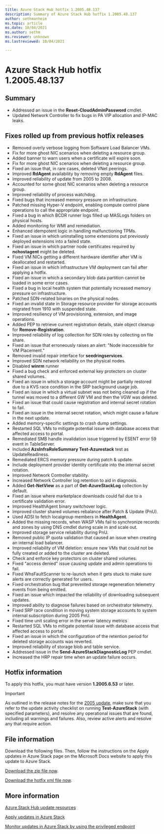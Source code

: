 ```yaml
---
title: Azure Stack Hub hotfix 1.2005.48.137
description: Summary of Azure Stack Hub hotfix 1.2005.48.137
author: sethmanheim
ms.topic: article
ms.date: 10/04/2021
ms.author: sethm
ms.reviewer: unknown
ms.lastreviewed: 10/04/2021

---
```


# Azure Stack Hub hotfix 1.2005.48.137

## Summary

- Addressed an issue in the **Reset-CloudAdminPassword** cmdlet.
- Updated Network Controller to fix bugs in PA VIP allocation and IP-MAC leaks.

## Fixes rolled up from previous hotfix releases

- Removed overly verbose logging from Software Load Balancer VMs.
- Fix for more ghost NIC scenarios when deleting a resource group.
- Added banner to warn users when a certificate will expire soon.
- Fix for more ghost NIC scenarios when deleting a resource group.
- Fixed an issue that, in rare cases, deleted VNet peerings.
- Improved **RdAgent** availability by removing empty **RdAgent** files.
- Improved reliability of update from 2005 to 2008.
- Accounted for some ghost NIC scenarios when deleting a resource group.
- Improved reliability of process watchdog.
- Fixed bugs that increased memory pressure on infrastructure.
- Patched missing Hyper-V endpoint, enabling compute control plane operations to call the appropriate endpoint.
- Fixed a bug in which BCDR runner logs filled up MASLogs folders on physical hosts.
- Added monitoring for WMI and remediation.
- Enhanced idempotent logic in handling malfunctioning TPMs.
- Fixed an issue in which uninstalling some extensions put previously deployed extensions into a failed state.
- Fixed an issue in which partner node certificates required by **nchostagent** might be deleted.
- Fixed VM NICs getting a different hardware identifier after VM is deallocated and restarted.
- Fixed an issue in which infrastructure VM deployment can fail after applying a hotfix.
- Fixed an issue in which a secondary blob data partition cannot be loaded in some error cases.
- Fixed a bug in local health system that potentially increased memory pressure on infrastructure.
- Patched SDN-related binaries on the physical nodes.
- Fixed an invalid state in Storage resource provider for storage accounts migrated from 1910 with suspended state.
- Improved resiliency of VM provisioning, extension, and image operations.
- Added PEP to retrieve current registration details, stale object cleanup for **Remove-Registration**.
- Improved reliability of log collection for SDN roles by collecting on file share.
- Fixed an issue that erroneously raises an alert: "Node inaccessible for VM Placement."
- Removed invalid repair interface for **seedringservices**.
- Improved SDN network reliability on the physical nodes.
- Disabled **winrm** runner
- Fixed a bug check and enforced external key protectors on cluster shared volumes.
- Fixed an issue in which a storage account might be partially restored due to a KVS race condition in the SRP background usage job.
- Fixed an issue in which a virtual subnet was not being cleaned up if the tunnel was moved to a different GW VM and then the VGW was deleted.
- Fixed an issue that could cause registration and internal secret rotation to fail.
- Fixed an issue in the internal secret rotation, which might cause a failure in the next update.
- Added memory-specific settings to crash dump settings.
- Restarted SQL VMs to mitigate potential issue with database access that affected access to portal.
- Remediated SMB handle invalidation issue triggered by ESENT error 59 event in TableServer.
- Included **AzsInfraRoleSummary Test-Azurestack** test as UpdateReadiness.
- Remediated ERCS memory pressure during patch & update.
- Include deployment provider identity certificate into the internal secret rotation.
- Improved Network Controller stability.
- Increased Network Controller log retention to aid in diagnosis.
- Added **Get-NetView** as a part of **Get-AzureStackLog** collection by default.
- Fixed an issue where marketplace downloads could fail due to a certificate validation error.
- Improved HealthAgent binary switchover logic.
- Improved cluster shared volumes rebalance after Patch & Update (PnU).
- Used ADSI to fetch localgroup members in **HealthAgent**.
- Added the missing records, when WASP VMs fail to synchronize records and zones by using DNS cmdlet during scale in and scale out.
- Improved storage service reliability during PnU.
- Removed public IP quota validation that caused an issue when creating an internal load balancer.
- Improved reliability of VM deletion: ensure new VMs that could not be fully created or added to the cluster are deleted.
- Check and enforce key protectors on cluster shared volumes.
- Fixed "access denied" issue causing update and admin operations to fail.
- Fixed WhsFaultScanner to re-launch when it gets stuck to make sure alerts are correctly generated for users.
- Fixed orchestration bug that prevented storage regeneration telemetry events from being emitted.
- Fixed an issue which impacted the reliability of downloading subsequent updates.
- Improved ability to diagnose failures based on orchestrator telemetry.
- Fixed SRP race condition in moving system storage accounts to system internal subscription during 2005 PnU.
- Fixed time unit scaling error in the server latency metrics
- Restarted SQL VMs to mitigate potential issue with database access that affected access to portal.
- Fixed an issue in which the configuration of the retention period for deleted storage accounts was reverted.
- Improved reliability of storage blob and table service.
- Addressed issue in the **Send-AzureStackDiagnosticLog** PEP cmdlet.
- Increased the HRP repair time when an update failure occurs.

## Hotfix information

To apply this hotfix, you must have version **1.2005.6.53** or later.

> [!IMPORTANT]
> As outlined in the release notes for the [2005 update](release-notes.md?view=azs-2005&preserve-view=true), make sure that you refer to the update activity checklist on running **Test-AzureStack** (with specified parameters), and resolve any operational issues that are found, including all warnings and failures. Also, review active alerts and resolve any that require action.

## File information

Download the following files. Then, follow the instructions on the Apply updates in Azure Stack page on the Microsoft Docs website to apply this update to Azure Stack.

[Download the zip file now](https://azurestackhub.azureedge.net/PR/download/MAS_HotFix_1.2005.48.137/HotFix/AzS_Update_1.2005.48.137.zip).

[Download the hotfix xml file now](https://azurestackhub.azureedge.net/PR/download/MAS_HotFix_1.2005.48.137/HotFix/metadata.xml).

## More information

[Azure Stack Hub update resources](azure-stack-updates.md)

[Apply updates in Azure Stack](azure-stack-apply-updates.md)

[Monitor updates in Azure Stack by using the privileged endpoint](azure-stack-monitor-update.md)
